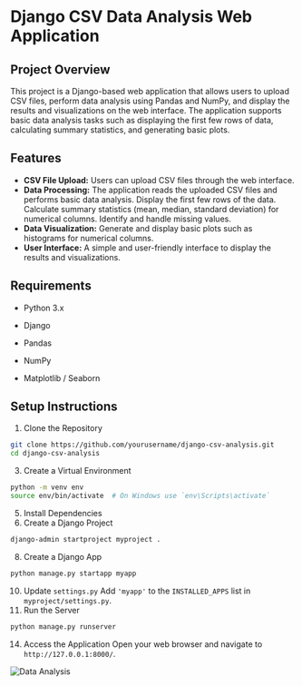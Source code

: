 # Django CSV Data Analysis Web Application

## Project Overview

This project is a Django-based web application that allows users to upload CSV files, perform data analysis using Pandas and NumPy, and display the results and visualizations on the web interface. The application supports basic data analysis tasks such as displaying the first few rows of data, calculating summary statistics, and generating basic plots.

## Features

+ **CSV File Upload:** Users can upload CSV files through the web interface.
+ **Data Processing:** The application reads the uploaded CSV files and performs basic data analysis. Display the first few rows of the data. Calculate summary statistics (mean, median, standard deviation) for numerical columns. Identify and handle missing values.
+ **Data Visualization:** Generate and display basic plots such as histograms for numerical columns.
+ **User Interface:** A simple and user-friendly interface to display the results and visualizations.

## Requirements

- Python 3.x
* Django
+ Pandas
- NumPy
+ Matplotlib / Seaborn

## Setup Instructions

1. Clone the Repository
```bash
git clone https://github.com/yourusername/django-csv-analysis.git
cd django-csv-analysis
```
3. Create a Virtual Environment
```bash
python -m venv env
source env/bin/activate  # On Windows use `env\Scripts\activate`
```
5. Install Dependencies
6. Create a Django Project
```bash
django-admin startproject myproject .
```
8. Create a Django App
```bash
python manage.py startapp myapp
```
10. Update `settings.py`
Add `'myapp'` to the `INSTALLED_APPS` list in `myproject/settings.py`.
12. Run the Server
```bash
python manage.py runserver
```
14. Access the Application
Open your web browser and navigate to `http://127.0.0.1:8000/`.

<picture>
 <source media="(prefers-color-scheme: dark)" srcset="https://drive.google.com/file/d/1QfciAyt3WV9szoo5UfI-mRYJY42jkKp2/view?usp=drive_link">
 <source media="(prefers-color-scheme: light)" srcset="https://drive.google.com/file/d/1QfciAyt3WV9szoo5UfI-mRYJY42jkKp2/view?usp=drive_link">
 <img alt="Data Analysis" src="https://drive.google.com/file/d/1QfciAyt3WV9szoo5UfI-mRYJY42jkKp2/view?usp=drive_link">
</picture>
